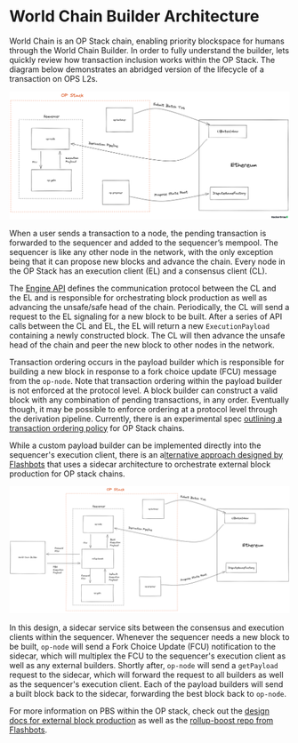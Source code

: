 # World Chain Builder Architecture 

World Chain is an OP Stack chain, enabling priority blockspace for humans through the World Chain Builder. In order to fully understand  the builder, lets quickly review how transaction inclusion works within the OP Stack. The diagram below demonstrates an abridged version of the lifecycle of a transaction on OPS L2s.

![World Chain Builder Architecture](../../assets/op-stack.png)

When a user sends a transaction to a node, the pending transaction is forwarded to the sequencer and added to the sequencer’s mempool. The sequencer is like any other node in the network, with the only exception being that it can propose new blocks and advance the chain. Every node in the OP Stack has an execution client (EL) and a consensus client (CL).

The [Engine API](https://specs.optimism.io/protocol/exec-engine.html#engine-api) defines the communication protocol between the CL and the EL and is responsible for orchestrating block production as well as advancing the unsafe/safe head of the chain. Periodically, the CL will send a request to the EL signaling for a new block to be built. After a series of API calls between the CL and EL, the EL will return a new `ExecutionPayload` containing a newly constructed block. The CL will then advance the unsafe head of the chain and peer the new block to other nodes in the network.

Transaction ordering occurs in the payload builder which is responsible for building a new block in response to a fork choice update (FCU) message from the `op-node`. Note that transaction ordering within the payload builder is not enforced at the protocol level. A block builder can construct a valid block with any combination of pending transactions, in any order. Eventually though, it may be possible to enforce ordering at a protocol level through the derivation pipeline. Currently, there is an experimental spec [outlining a transaction ordering policy](https://github.com/ethereum-optimism/specs/blob/feat/tx-ordering-policy/specs/experimental/tx-ordering-policy.md#transaction-ordering-policy-1) for OP Stack chains.


While a custom payload builder can be implemented directly into the sequencer's execution client, there is an a[lternative approach designed by Flashbots](https://github.com/ethereum-optimism/design-docs/blob/main/protocol/external-block-production.md) that uses a sidecar architecture to orchestrate external block production for OP stack chains.

![World Chain Builder Architecture](../../assets/pbh-op-stack.png)


In this design, a sidecar service sits between the consensus and execution clients within the sequencer. Whenever the sequencer needs a new block to be built, `op-node` will send a Fork Choice Update (FCU) notification to the sidecar, which will multiplex the FCU to the sequencer's execution client as well as any external builders. Shortly after, `op-node` will send a `getPayload` request to the sidecar, which will forward the request to all builders as well as the sequencer's execution client. Each of the payload builders will send a built block back to the sidecar, forwarding the best block back to `op-node`.

For more information on PBS within the OP stack, check out the [design docs for external block production](https://github.com/ethereum-optimism/design-docs/blob/main/protocol/external-block-production.md) as well as the [rollup-boost repo from Flashbots](https://github.com/flashbots/rollup-boost).

